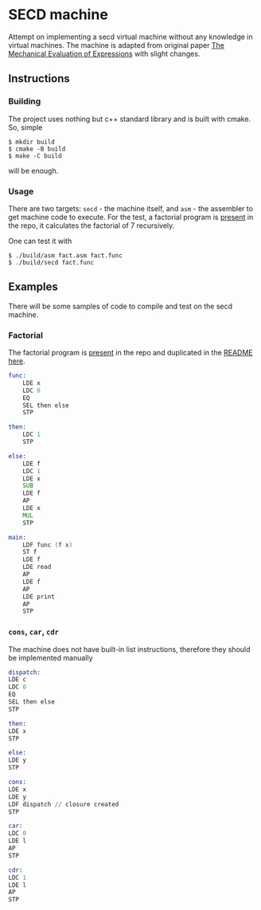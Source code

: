 # SECD machine 

Attempt on implementing a secd virtual machine without any knowledge in virtual machines.
The machine is adapted from original paper [The Mechanical Evaluation of Expressions](https://academic.oup.com/comjnl/article/6/4/308/375725)
with slight changes.

## Instructions

### Building

The project uses nothing but c++ standard library and is built with cmake. So, simple 
```console
$ mkdir build
$ cmake -B build
$ make -C build
```
will be enough.

### Usage

There are two targets: `secd` - the machine itself, and `asm` - the assembler to get machine code to execute.
For the test, a factorial program is [present](./fact.asm) in the repo, it calculates the factorial of 7 recursively.

One can test it with
```console
$ ./build/asm fact.asm fact.func
$ ./build/secd fact.func
```

## Examples

There will be some samples of code to compile and test on the secd machine.

### Factorial

The factorial program is [present](./fact.asm) in the repo and duplicated in the [README](./README.md) [here](#factorial).

```asm
func:
    LDE x
    LDC 0
    EQ
    SEL then else
    STP

then:
    LDC 1
    STP

else:
    LDE f
    LDC 1
    LDE x
    SUB
    LDE f
    AP
    LDE x
    MUL
    STP

main:
    LDF func (f x)
    ST f
    LDE f
    LDE read
    AP
    LDE f
    AP
    LDE print
    AP
    STP
```

### `cons`, `car`, `cdr`

The machine does not have built-in list instructions, therefore they should be implemented manually

```asm
dispatch:
LDE c
LDC 0
EQ
SEL then else
STP

then:
LDE x
STP

else:
LDE y
STP

cons:
LDE x
LDE y
LDF dispatch // closure created
STP

car:
LDC 0
LDE l
AP
STP

cdr:
LDC 1
LDE l
AP
STP
```
